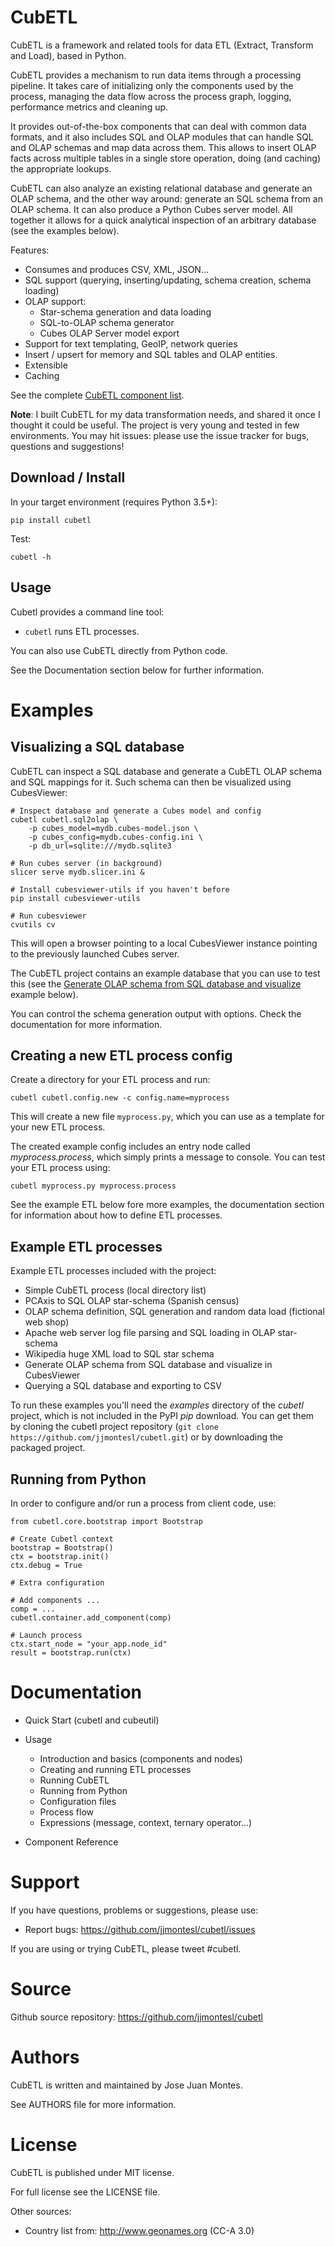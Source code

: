 CubETL
======

CubETL is a framework and related tools for data ETL (Extract, Transform and Load),
based in Python.

CubETL provides a mechanism to run data items through a processing pipeline. It takes care
of initializing only the components used by the process, managing the data flow across
the process graph, logging, performance metrics and cleaning up.

It provides out-of-the-box components that can deal with common data formats,
and it also includes SQL and OLAP modules that can handle SQL and OLAP schemas
and map data across them. This allows to insert OLAP facts across multiple tables
in a single store operation, doing (and caching) the appropriate lookups.

CubETL can also analyze an existing relational database and generate an OLAP schema, and
the other way around: generate an SQL schema from an OLAP schema. It can also produce
a Python Cubes server model. All together it allows for a quick analytical inspection
of an arbitrary database (see the examples below).

Features:

* Consumes and produces CSV, XML, JSON...
* SQL support (querying, inserting/updating, schema creation, schema loading)
* OLAP support:
  * Star-schema generation and data loading
  * SQL-to-OLAP schema generator
  * Cubes OLAP Server model export
* Support for text templating, GeoIP, network queries
* Insert / upsert for memory and SQL tables and OLAP entities.
* Extensible
* Caching

See the complete [CubETL component list]().

**Note**: I built CubETL for my data transformation needs, and shared it once I thought
it could be useful. The project is very young and tested in few environments.
You may hit issues: please use the issue tracker for bugs, questions and suggestions!


Download / Install
------------------

In your target environment (requires Python 3.5+):

    pip install cubetl

Test:

    cubetl -h

Usage
-----

Cubetl provides a command line tool:

* `cubetl` runs ETL processes.

You can also use CubETL directly from Python code.

See the Documentation section below for further information.


Examples
========


Visualizing a SQL database
--------------------------

CubETL can inspect a SQL database and generate a CubETL OLAP schema and
SQL mappings for it. Such schema can then be visualized using CubesViewer:

    # Inspect database and generate a Cubes model and config
    cubetl cubetl.sql2olap \
        -p cubes_model=mydb.cubes-model.json \
        -p cubes_config=mydb.cubes-config.ini \
        -p db_url=sqlite:///mydb.sqlite3

    # Run cubes server (in background)
    slicer serve mydb.slicer.ini &

    # Install cubesviewer-utils if you haven't before
    pip install cubesviewer-utils

    # Run cubesviewer
    cvutils cv

This will open a browser pointing to a local CubesViewer instance pointing to the
previously launched Cubes server.

The CubETL project contains an example database that you can use to test this
(see the [Generate OLAP schema from SQL database and visualize]() example below).

You can control the schema generation output with options. Check the documentation
for more information.


Creating a new ETL process config
---------------------------------

Create a directory for your ETL process and run:

    cubetl cubetl.config.new -c config.name=myprocess

This will create a new file `myprocess.py`, which you can use as a template
for your new ETL process.

The created example config includes an entry node called *myprocess.process*,
which simply prints a message to console. You can test your ETL process using:

    cubetl myprocess.py myprocess.process

See the example ETL below fore more examples, the documentation section
for information about how to define ETL processes.


Example ETL processes
---------------------

Example ETL processes included with the project:

  * Simple CubETL process (local directory list)
  * PCAxis to SQL OLAP star-schema (Spanish census)
  * OLAP schema definition, SQL generation and random data load (fictional web shop)
  * Apache web server log file parsing and SQL loading in OLAP star-schema
  * Wikipedia huge XML load to SQL star schema
  * Generate OLAP schema from SQL database and visualize in CubesViewer
  * Querying a SQL database and exporting to CSV

To run these examples you'll need the *examples* directory of the *cubetl* project, which
is not included in the PyPI *pip* download. You can get them by cloning the cubetl
project repository (`git clone https://github.com/jjmontesl/cubetl.git`) or
by downloading the packaged project.


Running from Python
-------------------

In order to configure and/or run a process from client code, use:

    from cubetl.core.bootstrap import Bootstrap

    # Create Cubetl context
    bootstrap = Bootstrap()
    ctx = bootstrap.init()
    ctx.debug = True

    # Extra configuration

    # Add components ...
    comp = ...
    cubetl.container.add_component(comp)

    # Launch process
    ctx.start_node = "your_app.node_id"
    result = bootstrap.run(ctx)


Documentation
=============

* Quick Start (cubetl and cubeutil)

* Usage
  * Introduction and basics (components and nodes)
  * Creating and running ETL processes
  * Running CubETL
  * Running from Python
  * Configuration files
  * Process flow
  * Expressions (message, context, ternary operator...)

* Component Reference


Support
=======

If you have questions, problems or suggestions, please use:

* Report bugs: https://github.com/jjmontesl/cubetl/issues

If you are using or trying CubETL, please tweet #cubetl.

Source
======

Github source repository: https://github.com/jjmontesl/cubetl

Authors
=======

CubETL is written and maintained by Jose Juan Montes.

See AUTHORS file for more information.

License
=======

CubETL is published under MIT license.

For full license see the LICENSE file.

Other sources:

* Country list from: http://www.geonames.org (CC-A 3.0)


